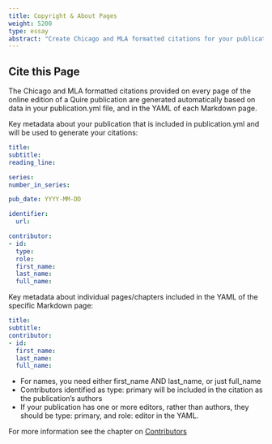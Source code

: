 ```yaml
---
title: Copyright & About Pages
weight: 5200
type: essay
abstract: "Create Chicago and MLA formatted citations for your publication"
---
```


## Cite this Page

The Chicago and MLA formatted citations provided on every page of the online edition of a Quire publication are generated automatically based on data in your publication.yml file, and in the YAML of each Markdown page.

Key metadata about your publication that is included in publication.yml and will be used to generate your citations:

```yaml
title:
subtitle:
reading_line:

series:
number_in_series:

pub_date: YYYY-MM-DD

identifier:
  url:

contributor:
- id:
  type:
  role:
  first_name:
  last_name:
  full_name:
```

Key metadata about individual pages/chapters included in the YAML of the specific Markdown page:

```yaml
title:
subtitle:
contributor:
- id:
  first_name:
  last_name:
  full_name:
```

- For names, you need either first_name AND last_name, or just full_name
- Contributors identified as type: primary will be included in the citation as the publication’s authors
- If your publication has one or more editors, rather than authors, they should be type: primary, and role: editor in the YAML.

For more information see the chapter on [Contributors](/documentation/contributors/)
